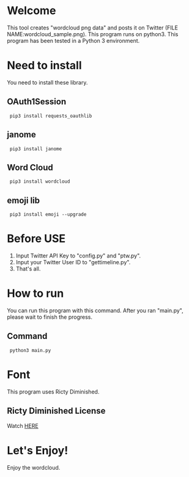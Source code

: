 # Welcome
This tool creates "wordcloud png data" and posts it on Twitter (FILE NAME:wordcloud_sample.png). This program runs on python3.
This program has been tested in a Python 3 environment. 

# Need to install
You need to install these library.
 ## OAuth1Session
     pip3 install requests_oauthlib
 ## janome
     pip3 install janome
 ## Word Cloud
     pip3 install wordcloud
 ## emoji lib
     pip3 install emoji --upgrade
     
# Before USE
1. Input Twitter API Key to "config.py" and "ptw.py".
2. Input your Twitter User ID to "gettimeline.py".
3. That's all.

# How to run
You can run this program with this command. After you ran "main.py", please wait to finish the progress.
 ## Command
     python3 main.py

# Font
This program uses Ricty Diminished. 
 ## Ricty Diminished License
 Watch [HERE](https://scripts.sil.org/cms/scripts/page.php?site_id=nrsi&id=ofl)

# Let's Enjoy!
Enjoy the wordcloud.
